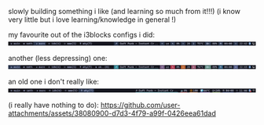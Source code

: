slowly building something i like (and learning so much from it!!!) (i know very little but i love learning/knowledge in general !)

my favourite out of the i3blocks configs i did:
![mono](res/monobar.png)

another (less depressing) one:
![icons](res/iconsbar.png)

an old one i don't really like:
![underlined](res/underlinedbar.png)

(i really have nothing to do):
https://github.com/user-attachments/assets/38080900-d7d3-4f79-a99f-0426eea61dad
